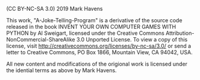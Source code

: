 (CC BY-NC-SA 3.0) 2019 Mark Havens

This work, "A-Joke-Telling-Program" is a derivative of the source code released in the book INVENT YOUR OWN COMPUTER GAMES WITH PYTHON by Al Sweigart, licensed under the Creative Commons Attribution-NonCommercial-ShareAlike 3.0 Unported License. To view a copy of this license, visit http://creativecommons.org/licenses/by-nc-sa/3.0/ or send a letter to Creative Commons, PO Box 1866, Mountain View, CA 94042, USA.

All new content and modifications of the origional work is licensed under the idential terms as above by Mark Havens. 
